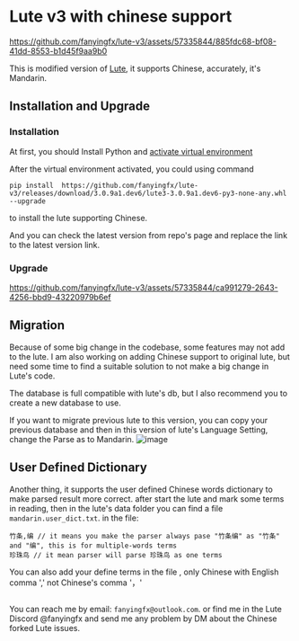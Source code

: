 # Lute v3 with chinese support



https://github.com/fanyingfx/lute-v3/assets/57335844/885fdc68-bf08-41dd-8553-b1d45f9aa9b0




This is modified version of [Lute](https://github.com/jzohrab/lute-v3), it supports Chinese, accurately, it's Mandarin.

## Installation and Upgrade

### Installation

At first, you should Install Python and [activate virtual environment](./README_PyPi.md)

After the virtual environment activated, you could using  command

```
pip install  https://github.com/fanyingfx/lute-v3/releases/download/3.0.9a1.dev6/lute3-3.0.9a1.dev6-py3-none-any.whl --upgrade
```
to install the lute supporting Chinese.

And you can check the latest version from repo's page
and replace the link to the latest version link.

### Upgrade



https://github.com/fanyingfx/lute-v3/assets/57335844/ca991279-2643-4256-bbd9-43220979b6ef



## Migration
Because of some big change in the codebase, some features may not add to the lute.
I am also working on adding Chinese support to original lute, but need some time to find a suitable solution to not make a big change in Lute's code.

The database is full compatible with lute's db, but I also recommend you to create a new database to use.

If you want to migrate previous lute to this version, you can copy your previous database and then in this version of lute's Language Setting,
change the Parse as to Mandarin.
![image](https://github.com/fanyingfx/lute-v3/assets/57335844/7ce900cb-fd09-4962-9214-37c45762ae41)



## User Defined Dictionary
Another thing, it supports the user defined Chinese words dictionary to make parsed result more correct.
after start the lute and mark some terms in reading, then in the lute's data folder you can find a file `mandarin.user_dict.txt`.
in the file: 
```
竹条,编 // it means you make the parser always pase "竹条编" as "竹条" and "编", this is for multiple-words terms
珍珠鸟 // it mean parser will parse 珍珠鸟 as one terms
```
You can also add your define terms in the file , only Chinese  with English comma ',' not Chinese's comma '，'



## 
You can reach me by email: `fanyingfx@outlook.com`.
or find me in the Lute Discord @fanyingfx and send me any problem by DM about the Chinese forked Lute issues.

